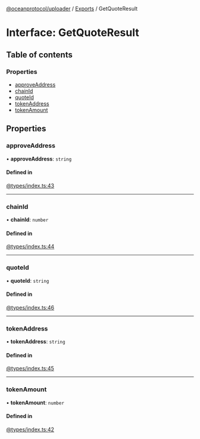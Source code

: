 [@oceanprotocol/uploader](../README.md) / [Exports](../modules.md) / GetQuoteResult

# Interface: GetQuoteResult

## Table of contents

### Properties

- [approveAddress](GetQuoteResult.md#approveaddress)
- [chainId](GetQuoteResult.md#chainid)
- [quoteId](GetQuoteResult.md#quoteid)
- [tokenAddress](GetQuoteResult.md#tokenaddress)
- [tokenAmount](GetQuoteResult.md#tokenamount)

## Properties

### approveAddress

• **approveAddress**: `string`

#### Defined in

[@types/index.ts:43](https://github.com/oceanprotocol/dbs.js/blob/94f6e7d/src/@types/index.ts#L43)

---

### chainId

• **chainId**: `number`

#### Defined in

[@types/index.ts:44](https://github.com/oceanprotocol/dbs.js/blob/94f6e7d/src/@types/index.ts#L44)

---

### quoteId

• **quoteId**: `string`

#### Defined in

[@types/index.ts:46](https://github.com/oceanprotocol/dbs.js/blob/94f6e7d/src/@types/index.ts#L46)

---

### tokenAddress

• **tokenAddress**: `string`

#### Defined in

[@types/index.ts:45](https://github.com/oceanprotocol/dbs.js/blob/94f6e7d/src/@types/index.ts#L45)

---

### tokenAmount

• **tokenAmount**: `number`

#### Defined in

[@types/index.ts:42](https://github.com/oceanprotocol/dbs.js/blob/94f6e7d/src/@types/index.ts#L42)

